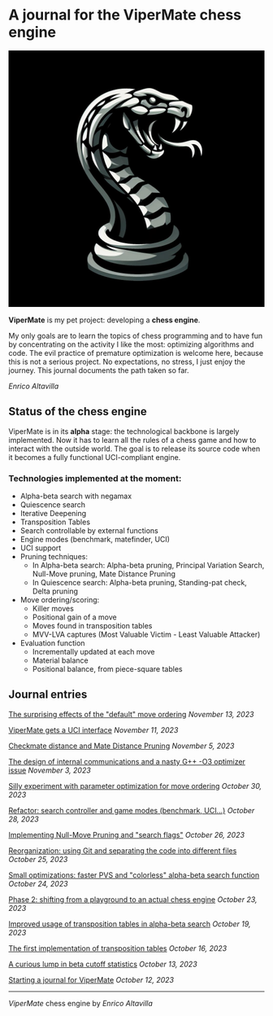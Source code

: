 # A journal for the ViperMate chess engine

![ViperMate logo](/images/vipermate-logo-3.png)

**ViperMate** is my pet project: developing a **chess engine**.

My only goals are to learn the topics of chess programming and to have fun by concentrating on the activity I like the most: optimizing algorithms and code. The evil practice of premature optimization is welcome here, because this is not a serious project. No expectations, no stress, I just enjoy the journey. This journal documents the path taken so far.

*Enrico Altavilla*

## Status of the chess engine

ViperMate is in its **alpha** stage: the technological backbone is largely implemented. Now it has to learn all the rules of a chess game and how to interact with the outside world. The goal is to release its source code when it becomes a fully functional UCI-compliant engine.

### Technologies implemented at the moment:

* Alpha-beta search with negamax
* Quiescence search
* Iterative Deepening
* Transposition Tables
* Search controllable by external functions
* Engine modes (benchmark, matefinder, UCI)
* UCI support
* Pruning techniques:
    * In Alpha-beta search: Alpha-beta pruning, Principal Variation Search, Null-Move pruning, Mate Distance Pruning
    * In Quiescence search: Alpha-beta pruning, Standing-pat check, Delta pruning
* Move ordering/scoring:
    * Killer moves
    * Positional gain of a move
    * Moves found in transposition tables
    * MVV-LVA captures (Most Valuable Victim - Least Valuable Attacker)
* Evaluation function
    * Incrementally updated at each move
    * Material balance
    * Positional balance, from piece-square tables

## Journal entries

[The surprising effects of the "default" move ordering](14-surprising-effects-default-move-ordering.md)
*November 13, 2023*

[ViperMate gets a UCI interface](13-vipermate-gets-uci-interface.md)
*November 11, 2023*

[Checkmate distance and Mate Distance Pruning](12-checkmate-distance-and-mate-distance-pruning.md)
*November 5, 2023*

[The design of internal communications and a nasty G++ -O3 optimizer issue](11-design-of-internal-communication-and-optimizer-issue.md)
*November 3, 2023*

[Silly experiment with parameter optimization for move ordering](10-silly-experiment-parameter-optimization.md)
*October 30, 2023*

[Refactor: search controller and game modes (benchmark, UCI...)](9-search-controller-game-modes.md)
*October 28, 2023*

[Implementing Null-Move Pruning and "search flags"](8-null-move-pruning-search-flags.md)
*October 26, 2023*

[Reorganization: using Git and separating the code into different files](7-reorganization-git-several-files.md)
*October 25, 2023*

[Small optimizations: faster PVS and "colorless" alpha-beta search function](6-faster-PVS-colorless-search.md)
*October 24, 2023*

[Phase 2: shifting from a playground to an actual chess engine](5-phase-2-from-playground-to-engine.md)
*October 23, 2023*

[Improved usage of transposition tables in alpha-beta search](4-improved-usage-transposition-tables.md)
*October 19, 2023*

[The first implementation of transposition tables](3-first-implementation-transposition-tables.md)
*October 16, 2023*

[A curious lump in beta cutoff statistics](2-lump-beta-cutoff-statistics.md)
*October 13, 2023*

[Starting a journal for ViperMate](1-starting-a-journal-vipermate.md)
*October 12, 2023*

---

*ViperMate* chess engine by *Enrico Altavilla*
